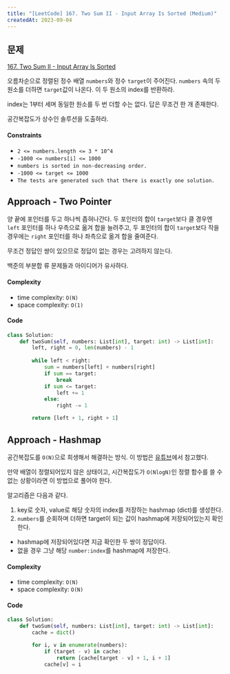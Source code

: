 ```yaml
---
title: "[LeetCode] 167. Two Sum II - Input Array Is Sorted (Medium)"
createdAt: 2023-09-04
---
```


## 문제
[167. Two Sum II - Input Array Is Sorted](https://leetcode.com/problems/two-sum-ii-input-array-is-sorted/description/?envType=study-plan-v2&envId=top-interview-150)

오름차순으로 정렬된 정수 배열 `numbers`와 정수 `target`이 주어진다. `numbers` 속의 두 원소를 더하면 `target`값이 나온다. 이 두 원소의 index를 반환하라. 

index는 1부터 세며 동일한 원소를 두 번 더할 수는 없다. 답은 무조건 한 개 존재한다.

공간복잡도가 상수인 솔루션을 도출하라.

#### Constraints
- `2 <= numbers.length <= 3 * 10^4`
- `-1000 <= numbers[i] <= 1000`
- `numbers is sorted in non-decreasing order.`
- `-1000 <= target <= 1000`
- `The tests are generated such that there is exactly one solution.`

## Approach - Two Pointer
양 끝에 포인터를 두고 하나씩 좁혀나간다. 두 포인터의 합이 `target`보다 클 경우엔 `left` 포인터를 하나 우측으로 옮겨 합을 늘려주고, 두 포인터의 합이 `target`보다 작을 경우에는 `right` 포인터를 하나 좌측으로 옮겨 합을 줄여준다.

무조건 정답인 쌍이 있으므로 정답이 없는 경우는 고려하지 않는다.

백준의 부분합 류 문제들과 아이디어가 유사하다. 

#### Complexity
- time complexity: `O(N)`
- space complexity: `O(1)`

#### Code
``` python
class Solution:
    def twoSum(self, numbers: List[int], target: int) -> List[int]:
        left, right = 0, len(numbers) - 1
        
        while left < right:
            sum = numbers[left] + numbers[right]
            if sum == target:
                break
            if sum <= target:
                left += 1
            else:
                right -= 1

        return [left + 1, right + 1]
```

## Approach - Hashmap
공간복잡도를 `O(N)`으로 희생해서 해결하는 방식. 이 방법은 [유튜브](https://www.youtube.com/watch?v=PTB0eIePbZo)에서 참고했다.

만약 배열이 정렬되어있지 않은 상태이고, 시간복잡도가 `O(NlogN)`인 정렬 함수를 쓸 수 없는 상황이라면 이 방법으로 풀어야 한다.

알고리즘은 다음과 같다.
1. key로 숫자, value로 해당 숫자의 index를 저장하는 hashmap (dict)를 생성한다.
2. `numbers`를 순회하며 더하면 target이 되는 값이 hashmap에 저장되어있는지 확인한다.
  - hashmap에 저장되어있다면 지금 확인한 두 쌍이 정답이다.
  - 없을 경우 그냥 해당 `number:index`를 hashmap에 저장한다.


#### Complexity
- time complexity: `O(N)`
- space complexity: `O(N)`

#### Code
``` python
class Solution:
    def twoSum(self, numbers: List[int], target: int) -> List[int]:
        cache = dict()

        for i, v in enumerate(numbers):
            if (target - v) in cache:
                return [cache[target - v] + 1, i + 1]
            cache[v] = i
```